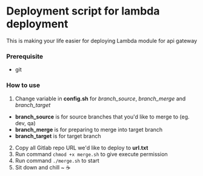 # Deployment script for lambda deployment
 This is making your life easier for deploying Lambda module for api gateway

### Prerequisite
- git
### How to use
1. Change variable in **config.sh** for *branch_source*, *branch_merge* and *branch_target*
- **branch_source** is for source branches that you'd like to merge to (eg. dev, qa)
- **branch_merge** is for preparing to merge into target branch
- **branch_target** is for target branch
2. Copy all Gitlab repo URL we'd like to deploy to **url.txt**
3. Run command `chmod +x merge.sh` to give execute permission
4. Run command `./merge.sh` to start
5. Sit down and chill ~ :coffee: